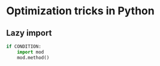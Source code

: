 # Optimization tricks in Python

## Lazy import

```python
if CONDITION:
    import mod
    mod.method()
```